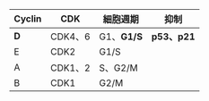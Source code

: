 | Cyclin | CDK     | 細胞週期 | 抑制     |
|--------|---------|----------|----------|
| **D**      | CDK4、6 | G1、**G1/S** | **p53、p21** |
| E      | CDK2    | G1/S     |          |
| A      | CDK1、2 | S、G2/M  |          |
| B      | CDK1    | G2/M     |          |
